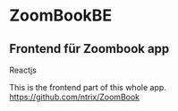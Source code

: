 # ZoomBookBE
## Frontend für Zoombook app

Reactjs

This is the frontend part of this whole app.
https://github.com/ntrix/ZoomBook
